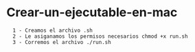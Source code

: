 # Crear-un-ejecutable-en-mac

```
  1 - Creamos el archivo .sh
  2 - Le asiganamos los permisos necesarios chmod +x run.sh
  3 - Corremos el archivo ./run.sh
```
